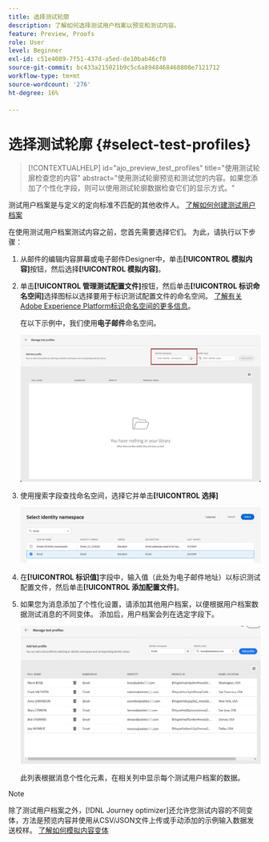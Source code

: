 ```yaml
---
title: 选择测试轮廓
description: 了解如何选择测试用户档案以预览和测试内容。
feature: Preview, Proofs
role: User
level: Beginner
exl-id: c51e4089-7f51-437d-a5ed-de10bab46cf8
source-git-commit: bc433a215021b9c5c6a8948468468808e7121712
workflow-type: tm+mt
source-wordcount: '276'
ht-degree: 16%

---
```


# 选择测试轮廓 {#select-test-profiles}

>[!CONTEXTUALHELP]
>id="ajo_preview_test_profiles"
>title="使用测试轮廓检查您的内容"
>abstract="使用测试轮廓预览和测试您的内容。如果您添加了个性化字段，则可以使用测试轮廓数据检查它们的显示方式。"

测试用户档案是与定义的定向标准不匹配的其他收件人。 [了解如何创建测试用户档案](../audience/creating-test-profiles.md)

在使用测试用户档案测试内容之前，您首先需要选择它们。 为此，请执行以下步骤：

1. 从邮件的编辑内容屏幕或电子邮件Designer中，单击&#x200B;**[!UICONTROL 模拟内容]**&#x200B;按钮，然后选择&#x200B;**[!UICONTROL 模拟内容]**。

1. 单击&#x200B;**[!UICONTROL 管理测试配置文件]**&#x200B;按钮，然后单击&#x200B;**[!UICONTROL 标识命名空间]**&#x200B;选择图标以选择要用于标识测试配置文件的命名空间。 [了解有关Adobe Experience Platform标识命名空间的更多信息](../audience/get-started-identity.md)。

   在以下示例中，我们使用&#x200B;**电子邮件**&#x200B;命名空间。

   ![](../email/assets/previewselect-namespace.png)

1. 使用搜索字段查找命名空间，选择它并单击&#x200B;**[!UICONTROL 选择]**

   ![](../email/assets/preview-email-namespace.png)

1. 在&#x200B;**[!UICONTROL 标识值]**&#x200B;字段中，输入值（此处为电子邮件地址）以标识测试配置文件，然后单击&#x200B;**[!UICONTROL 添加配置文件]**。

   <!--![](assets/preview-identity-value.png)-->

1. 如果您为消息添加了个性化设置，请添加其他用户档案，以便根据用户档案数据测试消息的不同变体。 添加后，用户档案会列在选定字段下。

   ![](../email/assets/preview-profile-list.png)

   此列表根据消息个性化元素，在相关列中显示每个测试用户档案的数据。

>[!NOTE]
>
>除了测试用户档案之外，[!DNL Journey optimizer]还允许您测试内容的不同变体，方法是预览内容并使用从CSV/JSON文件上传或手动添加的示例输入数据发送校样。 [了解如何模拟内容变体](../test-approve/simulate-sample-input.md)

